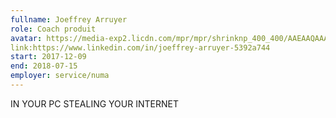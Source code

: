 ```yaml
---
fullname: Joeffrey Arruyer
role: Coach produit
avatar: https://media-exp2.licdn.com/mpr/mpr/shrinknp_400_400/AAEAAQAAAAAAAAXTAAAAJGYxYjhhNjAyLTExZTQtNDMyYy1hYzhmLWYyZGNhZTk1MDQ3Mg.jpg
link:https://www.linkedin.com/in/joeffrey-arruyer-5392a744
start: 2017-12-09 
end: 2018-07-15
employer: service/numa
---
```


IN YOUR PC STEALING YOUR INTERNET
